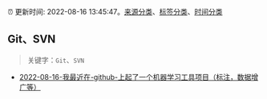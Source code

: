 :alarm_clock: 更新时间: 2022-08-16 13:45:47。[来源分类](../README.md)、[标签分类](../TAGS.md)、[时间分类](../TIMELINE.md)

## Git、SVN


> 关键字：`Git`、`SVN`



- [2022-08-16-我最近在-github-上起了一个机器学习工具项目（标注，数据增广等）](https://www.v2ex.com/t/873281) 